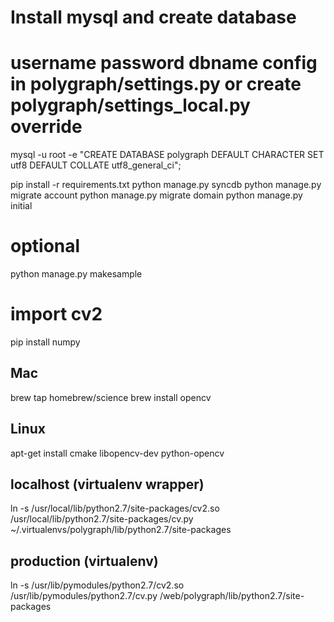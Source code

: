# Install mysql and create database
# username password dbname config in polygraph/settings.py or create polygraph/settings_local.py override
mysql -u root -e "CREATE DATABASE polygraph DEFAULT CHARACTER SET utf8 DEFAULT COLLATE utf8_general_ci";

pip install -r requirements.txt
python manage.py syncdb
python manage.py migrate account
python manage.py migrate domain
python manage.py initial

# optional
python manage.py makesample

# import cv2

pip install numpy

## Mac
brew tap homebrew/science
brew install opencv

## Linux
apt-get install cmake libopencv-dev python-opencv


## localhost (virtualenv wrapper)
ln -s /usr/local/lib/python2.7/site-packages/cv2.so /usr/local/lib/python2.7/site-packages/cv.py ~/.virtualenvs/polygraph/lib/python2.7/site-packages

## production (virtualenv)
ln -s /usr/lib/pymodules/python2.7/cv2.so /usr/lib/pymodules/python2.7/cv.py /web/polygraph/lib/python2.7/site-packages